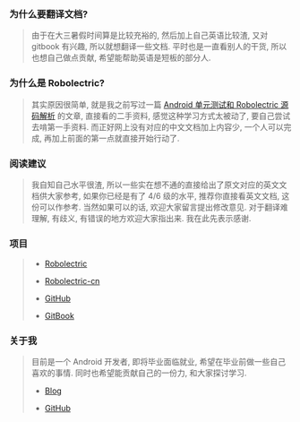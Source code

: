 ### 为什么要翻译文档?

> 由于在大三暑假时间算是比较充裕的, 然后加上自己英语比较渣, 又对 gitbook 有兴趣, 所以就想翻译一些文档. 平时也是一直看别人的干货, 所以也想自己做点贡献, 希望能帮助英语是短板的部分人. 

### 为什么是 Robolectric?

> 其实原因很简单, 就是我之前写过一篇 [Android 单元测试和 Robolectric 源码解析](http://fitzeng.org/2017/05/14/Android%20%E5%8D%95%E5%85%83%E6%B5%8B%E8%AF%95%E5%92%8C%20Robolectric%20%E6%BA%90%E7%A0%81%E8%A7%A3%E6%9E%90/) 的文章, 直接看的二手资料, 感觉这种学习方式太被动了, 要自己尝试去啃第一手资料. 而正好网上没有对应的中文文档加上内容少, 一个人可以完成, 再加上前面的第一点就直接开始行动了.

### 阅读建议

> 我自知自己水平很渣, 所以一些实在想不通的直接给出了原文对应的英文文档供大家参考, 如果你已经是有了 4/6 级的水平, 推荐你直接看英文文档, 这份可以作参考. 当然如果可以的话, 欢迎大家留言提出修改意见. 对于翻译难理解, 有歧义, 有错误的地方欢迎大家指出来. 我在此先表示感谢. 

### 项目

> - [Robolectric](http://robolectric.org/)
> 
> - [Robolectric-cn](https://robolectric-cn.com/)
> 
> - [GitHub](https://github.com/mk43/robolectric-cn)
> 
> - [GitBook](https://www.gitbook.com/@mk43)

### 关于我

> 目前是一个 Android 开发者, 即将毕业面临就业, 希望在毕业前做一些自己喜欢的事情. 同时也希望能贡献自己的一份力, 和大家探讨学习.
> 
> - [Blog](http://fitzeng.org/)
> 
> - [GitHub](https://github.com/mk43)